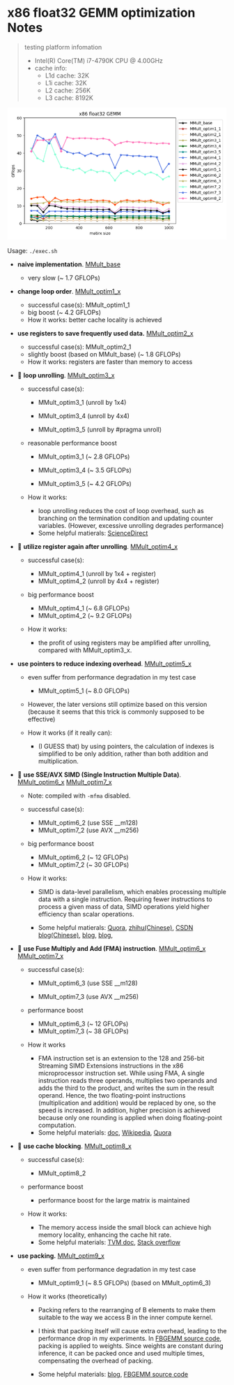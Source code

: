 # x86 float32 GEMM optimization Notes
> testing platform infomation
>   - Intel(R) Core(TM) i7-4790K CPU @ 4.00GHz
>   - cache info:
>       - L1d cache:       32K
>       - L1i cache:       32K
>       - L2 cache:        256K
>       - L3 cache:        8192K

![](./res/cur_all.png)

Usage: `./exec.sh`

- **naive implementation**. [MMult_base](./src/MMult_base.c)
  - very slow (~ 1.7 GFLOPs)

- **change loop order**. [MMult_optim1_x](./src/MMult_optim1.c)
  - successful case(s): MMult_optim1_1
  - big boost (~ 4.2 GFLOPs)
  - How it works: better cache locality is achieved

- **use registers to save frequently used data.** [MMult_optim2_x](./src/MMult_optim2.c)
  - successful case(s): MMult_optim2_1
  - slightly boost (based on MMult_base) (~ 1.8 GFLOPs)
  - How it works: registers are faster than memory to access

- :rocket: **loop unrolling**. [MMult_optim3_x](./src/MMult_optim3.c)
  - successful case(s): 
    - MMult_optim3_1 (unroll by 1x4)
    - MMult_optim3_4 (unroll by 4x4)

    - MMult_optim3_5 (unroll by #pragma unroll)

  - reasonable performance boost
    - MMult_optim3_1 (~ 2.8 GFLOPs)
    - MMult_optim3_4 (~ 3.5 GFLOPs)

    - MMult_optim3_5 (~ 4.2 GFLOPs)

  - How it works:
    - loop unrolling reduces the cost of loop overhead, such as branching on the termination condition and updating counter variables. (However, excessive unrolling degrades performance)
    - Some helpful matierals: [ScienceDirect](https://www.sciencedirect.com/topics/computer-science/loop-unrolling)

- :rocket: **utilize register again after unrolling**. [MMult_optim4_x](./src/MMult_optim4.c)
  - successful case(s): 
    - MMult_optim4_1 (unroll by 1x4 + register)
    - MMult_optim4_2 (unroll by 4x4 + register)

  - big performance boost
    - MMult_optim4_1 (~ 6.8 GFLOPs)
    - MMult_optim4_2 (~ 9.2 GFLOPs)

  - How it works:
    - the profit of using registers may be amplified after unrolling, compared with MMult_optim3_x.

- **use pointers to reduce indexing overhead**. [MMult_optim5_x](./src/MMult_optim5.c)
  - even suffer from performance degradation in my test case
    - MMult_optim5_1 (~ 8.0 GFLOPs)

  - However, the later versions still optimize based on this version (because it seems that this trick is commonly supposed to be effective)
  - How it works (if it really can):
    - (I GUESS that) by using pointers, the calculation of indexes is simplified to be only addition, rather than both addition and multiplication. 

- :rocket: **use SSE/AVX SIMD (Single Instruction Multiple Data)**. [MMult_optim6_x](./src/MMult_optim6.c) [MMult_optim7_x](./src/MMult_optim7.c)
  - Note: compiled with `-mfma` disabled.
  - successful case(s): 
    - MMult_optim6_2 (use SSE __m128)
    - MMult_optim7_2 (use AVX __m256)

  - big performance boost
    - MMult_optim6_2 (~ 12 GFLOPs)
    - MMult_optim7_2 (~ 30 GFLOPs)

  - How it works: 
    - SIMD is data-level parallelism, which enables processing multiple data with a single instruction. Requiring fewer instructions to process a given mass of data, SIMD operations yield higher efficiency than scalar operations.

    - Some helpful matierals: [Quora](https://qr.ae/pvFvMA), [zhihu(Chinese)](https://zhuanlan.zhihu.com/p/55327037), [CSDN blog(Chinese)](https://blog.csdn.net/qq_32916805/article/details/117637192), [blog](https://blog.triplez.cn/posts/avx-avx2-learning-notes/), [blog](https://chhzh123.github.io/summary/parallel-computing/#simd), 

- :rocket: **use Fuse Multiply and Add (FMA) instruction**. [MMult_optim6_x](./src/MMult_optim6.c) [MMult_optim7_x](./src/MMult_optim7.c)
  - successful case(s): 
    - MMult_optim6_3 (use SSE __m128)

    - MMult_optim7_3 (use AVX __m256)

  - performance boost
    - MMult_optim6_3 (~ 12 GFLOPs)
    - MMult_optim7_3 (~ 38 GFLOPs)

  - How it works
    - FMA instruction set is an extension to the 128 and 256-bit Streaming SIMD Extensions instructions in the x86 microprocessor instruction set. While using FMA, A single instruction reads three operands, multiplies two operands and adds the third to the product, and writes the sum in the result operand. Hence, the two floating-point instructions (multiplication and addition) would be replaced by one, so the speed is increased. In addition, higher precision is achieved because only one rounding is applied when doing floating-point computation.
    - Some helpful materials: [doc](https://course.ccs.neu.edu/cs3650/ssl/TEXT-CD/Content/COD3e/InMoreDepth/IMD3-The-PowerPCs-Multiply-Add-Instruction.pdf), [Wikipedia](https://en.wikipedia.org/wiki/Multiply–accumulate_operation), [Quora](https://www.quora.com/How-does-Fused-Multiply-Add-FMA-work-and-what-is-its-importance-in-computing)

- :rocket: **use cache blocking**. [MMult_optim8_x](./src/MMult_optim8.c)
  - successful case(s):
    - MMult_optim8_2

  - performance boost
    - performance boost for the large matrix is maintained

  - How it works: 
    - The memory access inside the small block can achieve high memory locality, enhancing the cache hit rate.
    - Some helpful materials: [TVM doc](https://tvm.apache.org/docs/how_to/optimize_operators/opt_gemm.html#blocking), [Stack overflow](https://stackoverflow.com/questions/63614160/how-does-cache-blocking-actually-speed-up-performance) 

- **use packing.** [MMult_optim9_x](./src/MMult_optim9.c)
  - even suffer from performance degradation in my test case
    - MMult_optim9_1 (~ 8.5 GFLOPs) (based on MMult_optim6_3)

  - How it works (theoretically)
    - Packing refers to the rearranging of B elements to make them suitable to the way we access B in the inner compute kernel. 

    - I think that packing itself will cause extra overhead, leading to the performance drop in my experiments. In [FBGEMM source code](https://github.com/pytorch/FBGEMM/blob/9d7c48a65419d0350f9e9e72f31e05bfe37e85a4/src/PackBMatrix.cc#L14~L166), packing is applied to weights. Since weights are constant during inference,  it can be packed once and used multiple times, compensating the overhead of packing.
    - Some helpful materials: [blog](https://chhzh123.github.io/blogs/2020-03-20-tvm-gemm/#数组打包packing), [FBGEMM source code](https://github.com/pytorch/FBGEMM/blob/9d7c48a65419d0350f9e9e72f31e05bfe37e85a4/src/PackBMatrix.cc#L14~L166)
